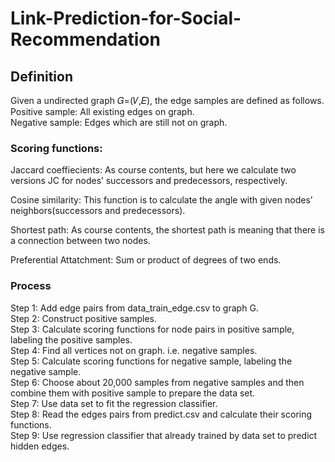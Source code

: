 # Link-Prediction-for-Social-Recommendation
## Definition
Given a undirected graph 𝐺=(𝑉,𝐸), the edge samples are defined as follows.  
Positive sample: All existing edges on graph.  
Negative sample: Edges which are still not on graph.

### Scoring functions:
Jaccard coeffiecients: As course contents, but here we calculate two versions JC for nodes’ successors and predecessors, respectively.

Cosine similarity: This function is to calculate the angle with given nodes’ neighbors(successors and predecessors).

Shortest path: As course contents, the shortest path is meaning that there is a connection between two nodes.

Preferential Attatchment: Sum or product of degrees of two ends.

### Process

Step 1: Add edge pairs from data_train_edge.csv to graph G.  
Step 2: Construct positive samples.  
Step 3: Calculate scoring functions for node pairs in positive sample, labeling the positive samples.  
Step 4: Find all vertices not on graph. i.e. negative samples.  
Step 5: Calculate scoring functions for negative sample, labeling the negative sample.  
Step 6: Choose about 20,000 samples from negative samples and then combine them with positive sample to prepare the data set.  
Step 7: Use data set to fit the regression classifier.  
Step 8: Read the edges pairs from predict.csv and calculate their scoring functions.  
Step 9: Use regression classifier that already trained by data set to predict hidden edges.  
